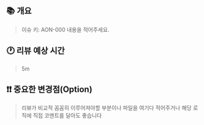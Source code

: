 ## 📚 개요

> 이슈 키: AON-000
> 내용을 적어주세요.

## 🕐 리뷰 예상 시간

> 5m

## ❗❗ 중요한 변경점(Option)

> 리뷰가 비교적 꼼꼼히 이루어져야할 부분이나 파일을 여기다 적어주거나
> 해당 로직에 직접 코멘트를 달아도 좋습니다
